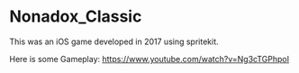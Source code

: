 # Nonadox_Classic

This was an iOS game developed in 2017 using spritekit. 

Here is some Gameplay: https://www.youtube.com/watch?v=Ng3cTGPhpoI

 
